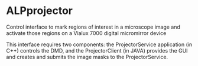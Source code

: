 # ALPprojector
Control interface to mark regions of interest in a microscope image and activate those regions on a Vialux 7000 digital micromirror device

This interface requires two components: the ProjectorService application (in C++) controls the DMD, and the ProjectorClient (in JAVA) provides the GUI and creates and submits the image masks to the ProjectorService. 
